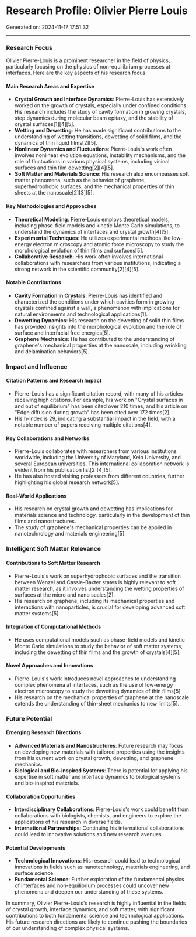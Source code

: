 # Research Profile: Olivier Pierre Louis

Generated on: 2024-11-17 17:51:32

---

### Research Focus

Olivier Pierre-Louis is a prominent researcher in the field of physics, particularly focusing on the physics of non-equilibrium processes at interfaces. Here are the key aspects of his research focus:

#### Main Research Areas and Expertise
- **Crystal Growth and Interface Dynamics**: Pierre-Louis has extensively worked on the growth of crystals, especially under confined conditions. His research includes the study of cavity formation in growing crystals, step dynamics during molecular beam epitaxy, and the stability of crystal surfaces[1][4][5].
- **Wetting and Dewetting**: He has made significant contributions to the understanding of wetting transitions, dewetting of solid films, and the dynamics of thin liquid films[2][5].
- **Nonlinear Dynamics and Fluctuations**: Pierre-Louis's work often involves nonlinear evolution equations, instability mechanisms, and the role of fluctuations in various physical systems, including vicinal surfaces and thin film dewetting[2][4][5].
- **Soft Matter and Materials Science**: His research also encompasses soft matter phenomena, such as the behavior of graphene, superhydrophobic surfaces, and the mechanical properties of thin sheets at the nanoscale[2][3][5].

#### Key Methodologies and Approaches
- **Theoretical Modeling**: Pierre-Louis employs theoretical models, including phase-field models and kinetic Monte Carlo simulations, to understand the dynamics of interfaces and crystal growth[4][5].
- **Experimental Techniques**: He utilizes experimental methods like low-energy electron microscopy and atomic force microscopy to study the morphological evolution of thin films and surfaces[5].
- **Collaborative Research**: His work often involves international collaborations with researchers from various institutions, indicating a strong network in the scientific community[2][4][5].

#### Notable Contributions
- **Cavity Formation in Crystals**: Pierre-Louis has identified and characterized the conditions under which cavities form in growing crystals confined against a wall, a phenomenon with implications for natural environments and technological applications[1].
- **Dewetting Dynamics**: His research on the dewetting of solid thin films has provided insights into the morphological evolution and the role of surface and interfacial free energies[5].
- **Graphene Mechanics**: He has contributed to the understanding of graphene's mechanical properties at the nanoscale, including wrinkling and delamination behaviors[5].

### Impact and Influence

#### Citation Patterns and Research Impact
- Pierre-Louis has a significant citation record, with many of his articles receiving high citations. For example, his work on "Crystal surfaces in and out of equilibrium" has been cited over 210 times, and his article on "Edge diffusion during growth" has been cited over 172 times[2].
- His h-index is 29, indicating a substantial impact in the field, with a notable number of papers receiving multiple citations[4].

#### Key Collaborations and Networks
- Pierre-Louis collaborates with researchers from various institutions worldwide, including the University of Maryland, Keio University, and several European universities. This international collaboration network is evident from his publication list[2][4][5].
- He has also hosted visiting professors from different countries, further highlighting his global research network[5].

#### Real-World Applications
- His research on crystal growth and dewetting has implications for materials science and technology, particularly in the development of thin films and nanostructures.
- The study of graphene's mechanical properties can be applied in nanotechnology and materials engineering[5].

### Intelligent Soft Matter Relevance

#### Contributions to Soft Matter Research
- Pierre-Louis's work on superhydrophobic surfaces and the transition between Wenzel and Cassie-Baxter states is highly relevant to soft matter research, as it involves understanding the wetting properties of surfaces at the micro and nano scales[2].
- His research on graphene, including its mechanical properties and interactions with nanoparticles, is crucial for developing advanced soft matter systems[5].

#### Integration of Computational Methods
- He uses computational models such as phase-field models and kinetic Monte Carlo simulations to study the behavior of soft matter systems, including the dewetting of thin films and the growth of crystals[4][5].

#### Novel Approaches and Innovations
- Pierre-Louis's work introduces novel approaches to understanding complex phenomena at interfaces, such as the use of low-energy electron microscopy to study the dewetting dynamics of thin films[5].
- His research on the mechanical properties of graphene at the nanoscale extends the understanding of thin-sheet mechanics to new limits[5].

### Future Potential

#### Emerging Research Directions
- **Advanced Materials and Nanostructures**: Future research may focus on developing new materials with tailored properties using the insights from his current work on crystal growth, dewetting, and graphene mechanics.
- **Biological and Bio-inspired Systems**: There is potential for applying his expertise in soft matter and interface dynamics to biological systems and bio-inspired materials.

#### Collaboration Opportunities
- **Interdisciplinary Collaborations**: Pierre-Louis's work could benefit from collaborations with biologists, chemists, and engineers to explore the applications of his research in diverse fields.
- **International Partnerships**: Continuing his international collaborations could lead to innovative solutions and new research avenues.

#### Potential Developments
- **Technological Innovations**: His research could lead to technological innovations in fields such as nanotechnology, materials engineering, and surface science.
- **Fundamental Science**: Further exploration of the fundamental physics of interfaces and non-equilibrium processes could uncover new phenomena and deepen our understanding of these systems.

In summary, Olivier Pierre-Louis's research is highly influential in the fields of crystal growth, interface dynamics, and soft matter, with significant contributions to both fundamental science and technological applications. His future research directions are likely to continue pushing the boundaries of our understanding of complex physical systems.